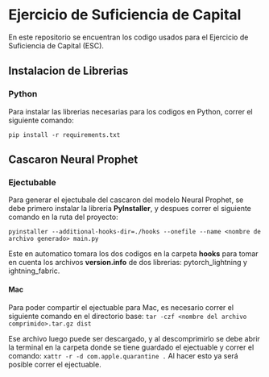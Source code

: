 
# Ejercicio de Suficiencia de Capital

En este repositorio se encuentran los codigo usados para el Ejercicio de Suficiencia de Capital (ESC).


## Instalacion de Librerias

### Python
Para instalar las librerias necesarias para los codigos en Python, correr el siguiente comando:

    pip install -r requirements.txt
## Cascaron Neural Prophet

### Ejectubable
Para generar el ejectubale del cascaron del modelo Neural Prophet, se debe primero instalar la libreria **PyInstaller**, y despues correr el siguiente comando en la ruta del proyecto:

    pyinstaller --additional-hooks-dir=./hooks --onefile --name <nombre de archivo generado> main.py   
Este en automatico tomara los dos codigos en la carpeta **hooks** para tomar en cuenta los archivos **version.info** de dos librerias: pytorch_lightning y ightning_fabric.

#### Mac
Para poder compartir el ejectuable para Mac, es necesario correr el siguiente comando en el directorio base: 
    `tar -czf <nombre del archivo comprimido>.tar.gz dist`

Ese archivo luego puede ser descargado, y al descomprimirlo se debe abrir la terminal en la carpeta donde se tiene guardado el ejectuable y correr el comando:
    `xattr -r -d com.apple.quarantine .`
Al hacer esto ya será posible correr el ejectuable.